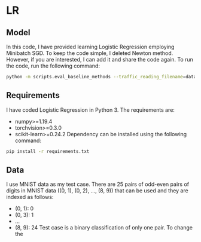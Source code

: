 # LR
## Model
In this code, I have provided learning Logistic Regression employing Minibatch SGD. To keep the code simple, I deleted Newton method. However, if you are interested, I can add it and share the code again.
To run the code, run the following command:
```bash
python -m scripts.eval_baseline_methods --traffic_reading_filename=data/metr-la.h5
```
## Requirements
I have coded Logistic Regression in Python 3. The requirements are:
- numpy>=1.19.4
- torchvision>=0.3.0
- scikit-learn>=0.24.2
Dependency can be installed using the following command:
```bash
pip install -r requirements.txt
```
## Data
I use MNIST data as my test case. There are 25 pairs of odd-even pairs of digits in MNIST data  ((0, 1), (0, 2), …, (8, 9)) that can be used and they are indexed as follows:
- (0, 1): 0
- (0, 3): 1
- …
- (8, 9): 24
Test case is a binary classification of only one pair. To change the 
